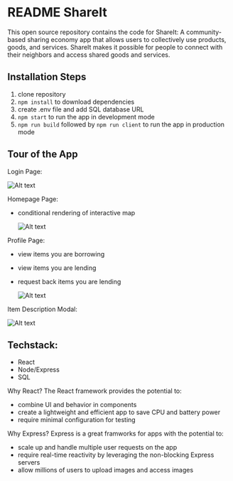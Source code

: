 # README ShareIt

This open source repository contains the code for ShareIt: A community-based sharing economy app that allows users to collectively use products, goods, and services. ShareIt makes it possible for people to connect with their neighbors and access shared goods and services.
## Installation Steps

1. clone repository
2. `npm install` to download dependencies
3. create .env file and add SQL database URL
3. `npm start` to run the app in development mode
4. `npm run build` followed by `npm run client` to run the app in production mode 

## Tour of the App

Login Page: 

<img
  src="/Frontend/Images/login_screenshot.png"
  alt="Alt text"
  title="Optional title"
  style="display: inline-block; margin: 0 auto; max-width: 300px">

Homepage Page: 
- conditional rendering of interactive map

  <img
  src="/Frontend/Images/homepage_screenshot.png"
  alt="Alt text"
  title="Optional title"
  style="display: inline-block; margin: 0 auto; max-width: 300px">

Profile Page:
- view items you are borrowing
- view items you are lending
- request back items you are lending

  <img
  src="/Frontend/Images/profile_screenshot.png"
  alt="Alt text"
  title="Optional title"
  style="display: inline-block; margin: 0 auto; max-width: 300px">

Item Description Modal: 

  <img
  src="/Frontend/Images/itempage_screenshot.png"
  alt="Alt text"
  title="Optional title"
  style="display: inline-block; margin: 0 auto; max-width: 300px">

## Techstack:
- React
- Node/Express
- SQL

Why React? 
The React framework provides the potential to:
- combine UI and behavior in components
- create a lightweight and efficient app to save CPU and battery power
- require minimal configuration for testing

Why Express?
Express is a great framworks for apps with the potential to: 
- scale up and handle multiple user requests on the app 
- require real-time reactivity by leveraging the non-blocking Express servers
- allow millions of users to upload images and access images

